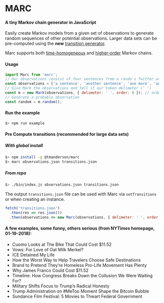 # MARC
#### A tiny Markov chain generator in JavaScript

Easily create Markov models from a given set of observations to generate random
sequences of other potential observations. Larger data sets can be pre-computed
using the **new** [transition generator](#pre-compute-transitions-recommended-for-large-data-sets).

Marc supports both [time-homogeneous](https://en.wikipedia.org/wiki/Markov_chain#Variations)
and [higher-order](https://en.wikipedia.org/wiki/Markov_chain#Variations) Markov chains.

#### Usage
```js
import Marc from 'marc';
// Our observations consist of four sentences from a rando's Twitter account
const observations = ['a sentence', 'another sentence', 'one more', 'and the last'];
// Give Mark the observations and tell it our token delimeter (' ')
const m = new Mark(observations, { delimeter: ' ', order: 0 }); // order = n - 1
// Generate a probable observation
const random = m.random();
```

#### Run the example
```bash
$> npm run example
```

#### Pre Compute transitions (recommended for large data sets)
##### With global install
```bash
$> npm install -g @tmanderson/marc
$> marc observations.json transitions.json
```

##### From repo
```bash
$> ./bin/index.js observations.json transitions.json
```

The output `transitions.json` file can be used with Marc via `setTransitions` or
when creating an instance.

```js
fetch('transitions.json')
  .then(res => res.json())
  .then(observations => new Marc(observations, { delimeter: ' ', order: 0 }));
```

#### A few examples, some funny, others serious (from NYTimes homepage, 01-19-2018):
- Cuomo Looks at The Bike That Could Cost $11.52
- Vows: For Love of Oat Milk Merkel?
- ICE Detained My Life
- How the Worst Way to Help Travelers Choose Safe Destinations
- Brand to Pretend They’re Homeless Pro-Life Movement Has Plenty
- Why James Franco Could Cost $11.52
- Timeline: How Congress Breaks Down the Collusion We Were Waiting For?
- Military Shifts Focus to Trump’s Radical Honesty
- Trump Administration on #MeToo Moment Shape the Bitcoin Bubble
- Sundance Film Festival: 5 Movies to Thwart Federal Government
